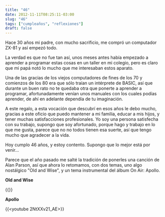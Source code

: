 ```yaml
---
title: "46"
date: 2012-11-11T08:25:11-03:00
slug: "46"
tags: ["cumpleaños", "reflexiones"]
draft: false
---
```


Hace 30 años mi padre, con mucho sacrificio, me compró un computador
ZX-81 y así empezó todo.

La verdad es que no fue tan así, unos meses antes había empezado a
aprender a programar estas cosas en un taller en mi colegio, pero es
claro que mi papá notó lo mucho que me interesaban estos aparato.

Una de las gracias de los viejos computadores de fines de los 70 y
comienzos de los 80 era que sólo traían un intérprete de BASIC, así que
durante un buen rato no te quedaba otra que ponerte a aprender a
programar, afortunadamente venían unos manuales con los cuales podías
aprender, de ahí en adelante dependía de tu imaginación.

A este regalo, a esta vocación que descubrí en esos años le debo mucho,
gracias a este oficio que puedo mantener a mi familia, educar a mis
hijos, y tener muchas satisfacciones profesionales. Yo soy una persona
satisfecha con su trabajo, supongo que soy afortunado, porque hago y
trabajo en lo que me gusta, parece que no no todos tienen esa suerte,
así que tengo mucho que agradecer a la vida.

Hoy cumplo 46 años, y estoy contento. Supongo que lo mejor está por
venir\...

Parece que el año pasado me salté la tradición de ponerles una canción
de Alan Parson, así que ahora lo retomamos, con dos temas, uno algo
nostálgico "Old and Wise", y un tema instrumental del álbum On Air:
Apollo.

**Old and Wise**

{{<youtube MvsP-qLLNBE>}}

**Apollo**

{{<youtube 2NtXXv21_AE>}}